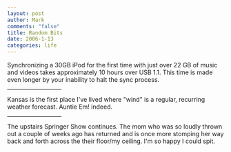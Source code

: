 ```yaml
--- 
layout: post
author: Mark
comments: "false"
title: Random Bits
date: 2006-1-13
categories: life
---
```

Synchronizing a 30GB iPod for the first time with just over 22 GB of music and videos takes approximately 10 hours over USB 1.1. This time is made even longer by your inability to halt the sync process.

<hr width="25%" />

Kansas is the first place I've lived where "wind" is a regular, recurring weather forecast. Auntie Em! indeed.

<hr width="25%" />

The upstairs Springer Show continues. The mom who was so loudly thrown out a couple of weeks ago has returned and is once more stomping her way back and forth across the their floor/my ceiling. I'm so happy I could spit.
